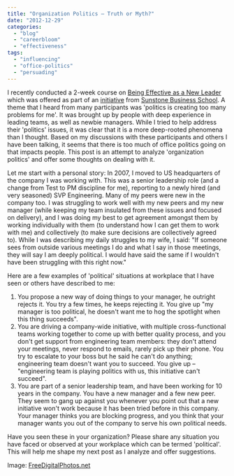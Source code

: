 ```yaml
---
title: "Organization Politics – Truth or Myth?"
date: "2012-12-29"
categories: 
  - "blog"
  - "careerbloom"
  - "effectiveness"
tags: 
  - "influencing"
  - "office-politics"
  - "persuading"
---
```


I recently conducted a 2-week course on [Being Effective as a New Leader](http://sunstone.in/management-program/short-courses/new-leader/) which was offered as part of an [initiative](http://www.prnewswire.com/news-releases/sunstone-business-school-launches-indias-first-mooc-in-management-184212551.html) from [Sunstone Business School](http://sunstone.in). A theme that I heard from many participants was 'politics is creating too many problems for me'. It was brought up by people with deep experience in leading teams, as well as newbie managers. While I tried to help address their 'politics' issues, it was clear that it is a more deep-rooted phenomena than I thought. Based on my discussions with these participants and others I have been talking, it seems that there is too much of office politics going on that impacts people. This post is an attempt to analyze 'organization politics' and offer some thoughts on dealing with it.

Let me start with a personal story: In 2007, I moved to US headquarters of the company I was working with. This was a senior leadership role (and a change from Test to PM discipline for me), reporting to a newly hired (and very seasoned) SVP Engineering. Many of my peers were new in the company too. I was struggling to work well with my new peers and my new manager (while keeping my team insulated from these issues and focused on delivery), and I was doing my best to get agreement amongst them by working individually with them (to understand how I can get them to work with me) and collectively (to make sure decisions are collectively agreed to). While I was describing my daily struggles to my wife, I said: "If someone sees from outside various meetings I do and what I say in those meetings, they will say I am deeply political. I would have said the same if I wouldn't have been struggling with this right now."

Here are a few examples of 'political' situations at workplace that I have seen or others have described to me:

1. You propose a new way of doing things to your manager, he outright rejects it. You try a few times, he keeps rejecting it. You give up "my manager is too political, he doesn't want me to hog the spotlight when this thing succeeds".
2. You are driving a company-wide initiative, with multiple cross-functional teams working together to come up with better quality process, and you don't get support from engineering team members: they don't attend your meetings, never respond to emails, rarely pick up their phone. You try to escalate to your boss but he said he can't do anything; engineering team doesn't want you to succeed. You give up – "engineering team is playing politics with us, this initiative can't succeed".
3. You are part of a senior leadership team, and have been working for 10 years in the company. You have a new manager and a few new peer. They seem to gang up against you whenever you point out that a new initiative won't work because it has been tried before in this company. Your manager thinks you are blocking progress, and you think that your manager wants you out of the company to serve his own political needs.

Have you seen these in your organization? Please share any situation you have faced or observed at your workplace which can be termed 'political'. This will help me shape my next post as I analyze and offer suggestions.

Image: [FreeDigitalPhotos.net](http://www.freedigitalphotos.net/)
